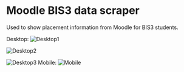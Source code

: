 # Moodle BIS3 data scraper

Used to show placement information from Moodle for BIS3 students.


Desktop:
![Desktop1](https://i.imgur.com/jFpVGQu.png)

![Desktop2](https://i.imgur.com/OoiJ3gZ.png)

![Desktop3](https://i.imgur.com/wstMsIi.png)
Mobile:
![Mobile](https://i.imgur.com/3m1ku4T.png)

